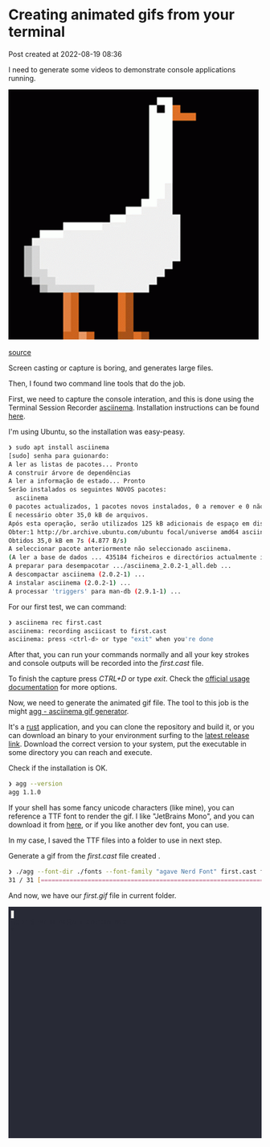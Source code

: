 # Creating animated gifs from your terminal

Post created at 2022-08-19 08:36

I need to generate some videos to demonstrate console applications running.

![gif](dancing-duck-acegifcom-72.gif)

[source](https://acegif.com/wp-content/uploads/2022/4hv9xm/dancing-duck-acegifcom-72.gif)

Screen casting or capture is boring, and generates large files. 

Then, I found two command line tools that do the job.

First, we need to capture the console interation, and this is done using the Terminal Session Recorder [asciinema](https://asciinema.org/). Installation instructions can be found [here](https://asciinema.org/docs/installation).

I'm using Ubuntu, so the installation was easy-peasy. 

```bash
❯ sudo apt install asciinema
[sudo] senha para guionardo: 
A ler as listas de pacotes... Pronto
A construir árvore de dependências       
A ler a informação de estado... Pronto
Serão instalados os seguintes NOVOS pacotes:
  asciinema
0 pacotes actualizados, 1 pacotes novos instalados, 0 a remover e 0 não actualizados.
É necessário obter 35,0 kB de arquivos.
Após esta operação, serão utilizados 125 kB adicionais de espaço em disco.
Obter:1 http://br.archive.ubuntu.com/ubuntu focal/universe amd64 asciinema all 2.0.2-1 [35,0 kB]
Obtidos 35,0 kB em 7s (4.877 B/s)    
A seleccionar pacote anteriormente não seleccionado asciinema.
(A ler a base de dados ... 435184 ficheiros e directórios actualmente instalados.)
A preparar para desempacotar .../asciinema_2.0.2-1_all.deb ...
A descompactar asciinema (2.0.2-1) ...
A instalar asciinema (2.0.2-1) ...
A processar 'triggers' para man-db (2.9.1-1) ...
```

For our first test, we can command:

```bash
❯ asciinema rec first.cast
asciinema: recording asciicast to first.cast
asciinema: press <ctrl-d> or type "exit" when you're done
```

After that, you can run your commands normally and all your key strokes and console outputs will be recorded into the *first.cast* file.

To finish the capture press *CTRL+D* or type *exit*.  Check the [official usage documentation](https://asciinema.org/docs/usage) for more options.

Now, we need to generate the animated gif file. The tool to this job is the might [agg - asciinema gif generator](https://github.com/asciinema/agg).

It's a [rust](https://www.rust-lang.org/) application, and you can clone the repository and build it, or you can download an binary to your environment surfing to the [latest release link](https://github.com/asciinema/agg/releases/latest). Download the correct version to your system, put the executable in some directory you can reach and execute.

Check if the installation is OK.

```bash
❯ agg --version
agg 1.1.0
```

If your shell has some fancy unicode characters (like mine), you can reference a TTF font to render the gif.
I like "JetBrains Mono", and you can download it from [here](https://www.jetbrains.com/lp/mono/), or if you like another dev font, you can use.

In my case, I saved the TTF files into a folder to use in next step.

Generate a gif from the _first.cast_ file created .

```bash
❯ ./agg --font-dir ./fonts --font-family "agave Nerd Font" first.cast first.gif
31 / 31 [=================================================================] 100.00 % 47.71/s 
```

And now, we have our _first.gif_ file in current folder.

![first](first.gif)


